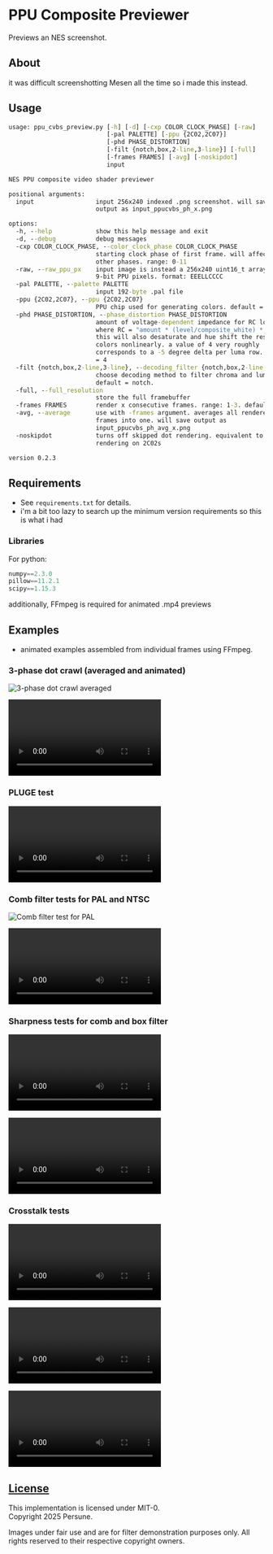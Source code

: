 # PPU Composite Previewer

Previews an NES screenshot.

## About

it was difficult screenshotting Mesen all the time so i made this instead.

## Usage

```cmd
usage: ppu_cvbs_preview.py [-h] [-d] [-cxp COLOR_CLOCK_PHASE] [-raw]
                           [-pal PALETTE] [-ppu {2C02,2C07}]
                           [-phd PHASE_DISTORTION]
                           [-filt {notch,box,2-line,3-line}] [-full]
                           [-frames FRAMES] [-avg] [-noskipdot]
                           input

NES PPU composite video shader previewer

positional arguments:
  input                 input 256x240 indexed .png screenshot. will save
                        output as input_ppucvbs_ph_x.png

options:
  -h, --help            show this help message and exit
  -d, --debug           debug messages
  -cxp COLOR_CLOCK_PHASE, --color_clock_phase COLOR_CLOCK_PHASE
                        starting clock phase of first frame. will affect all
                        other phases. range: 0-11
  -raw, --raw_ppu_px    input image is instead a 256x240 uint16_t array of raw
                        9-bit PPU pixels. format: EEELLCCCC
  -pal PALETTE, --palette PALETTE
                        input 192-byte .pal file
  -ppu {2C02,2C07}, --ppu {2C02,2C07}
                        PPU chip used for generating colors. default = 2C02
  -phd PHASE_DISTORTION, --phase_distortion PHASE_DISTORTION
                        amount of voltage-dependent impedance for RC lowpass,
                        where RC = "amount * (level/composite_white) * 1e-8".
                        this will also desaturate and hue shift the resulting
                        colors nonlinearly. a value of 4 very roughly
                        corresponds to a -5 degree delta per luma row. default
                        = 4
  -filt {notch,box,2-line,3-line}, --decoding_filter {notch,box,2-line,3-line}
                        choose decoding method to filter chroma and luma.
                        default = notch.
  -full, --full_resolution
                        store the full framebuffer
  -frames FRAMES        render x consecutive frames. range: 1-3. default = 1
  -avg, --average       use with -frames argument. averages all rendered
                        frames into one. will save output as
                        input_ppucvbs_ph_avg_x.png
  -noskipdot            turns off skipped dot rendering. equivalent to
                        rendering on 2C02s

version 0.2.3
```

## Requirements

- See `requirements.txt` for details.
- i'm a bit too lazy to search up the minimum version requirements so this is what i had

### Libraries

For python:

```python
numpy==2.3.0
pillow==11.2.1
scipy==1.15.3
```

additionally, FFmpeg is required for animated .mp4 previews

## Examples

- animated examples assembled from individual frames using FFmpeg.

### 3-phase dot crawl (averaged and animated)

![3-phase dot crawl averaged](https://raw.githubusercontent.com/Gumball2415/pencil-case/refs/heads/main/ppu_cvbs_previewer/docs/addie.png)

![3-phase dot crawl animated](https://raw.githubusercontent.com/Gumball2415/pencil-case/refs/heads/main/ppu_cvbs_previewer/docs/addie.mp4)

### PLUGE test

![PLUGE](https://raw.githubusercontent.com/Gumball2415/pencil-case/refs/heads/main/ppu_cvbs_previewer/docs/240pee.mp4)

### Comb filter tests for PAL and NTSC

![Comb filter test for PAL](https://raw.githubusercontent.com/Gumball2415/pencil-case/refs/heads/main/ppu_cvbs_previewer/docs/240pee_2_PAL.png)

![Comb filter test for NTSC](https://raw.githubusercontent.com/Gumball2415/pencil-case/refs/heads/main/ppu_cvbs_previewer/docs/240pee_2_NTSC.mp4)

### Sharpness tests for comb and box filter

![Sharpness test: Comb filter](https://raw.githubusercontent.com/Gumball2415/pencil-case/refs/heads/main/ppu_cvbs_previewer/docs/240pee_3_comb.mp4)

![Sharpness test: Box filter](https://raw.githubusercontent.com/Gumball2415/pencil-case/refs/heads/main/ppu_cvbs_previewer/docs/240pee_3_box.mp4)

### Crosstalk tests

![Crosstalk test: Notch filter](https://raw.githubusercontent.com/Gumball2415/pencil-case/refs/heads/main/ppu_cvbs_previewer/docs/dither.mp4)

![Crosstalk test: 2-line comb filter](https://raw.githubusercontent.com/Gumball2415/pencil-case/refs/heads/main/ppu_cvbs_previewer/docs/dither_2line.mp4)

![Crosstalk test: 3-line comb filter](https://raw.githubusercontent.com/Gumball2415/pencil-case/refs/heads/main/ppu_cvbs_previewer/docs/dither_3line.mp4)

## [License](../LICENSE_MIT-0.txt)

This implementation is licensed under MIT-0.\
Copyright 2025 Persune.

Images under fair use and are for filter demonstration purposes only. All rights reserved to their respective copyright owners.
